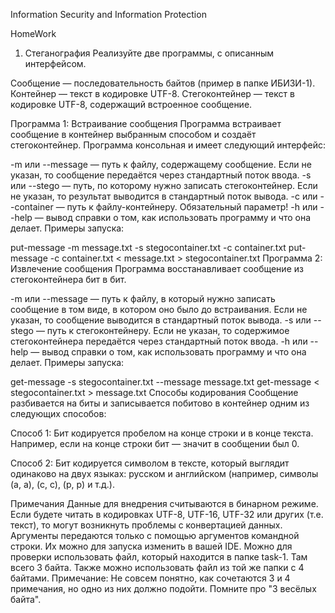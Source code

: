 Information Security and Information Protection

HomeWork

1. Стеганография
Реализуйте две программы, с описанным интерфейсом.

Сообщение — последовательность байтов (пример в папке ИБИЗИ-1).
Контейнер — текст в кодировке UTF-8.
Стегоконтейнер — текст в кодировке UTF-8, содержащий встроенное сообщение.

Программа 1: Встраивание сообщения
Программа встраивает сообщение в контейнер выбранным способом и создаёт стегоконтейнер. Программа консольная и имеет следующий интерфейс:

-m или --message — путь к файлу, содержащему сообщение. Если не указан, то сообщение передаётся через стандартный поток ввода.
-s или --stego — путь, по которому нужно записать стегоконтейнер. Если не указан, то результат выводится в стандартный поток вывода.
-c или --container — путь к файлу-контейнеру. Обязательный параметр!
-h или --help — вывод справки о том, как использовать программу и что она делает.
Примеры запуска:

put-message -m message.txt -s stegocontainer.txt -c container.txt
put-message -c container.txt < message.txt > stegocontainer.txt
Программа 2: Извлечение сообщения
Программа восстанавливает сообщение из стегоконтейнера бит в бит.

-m или --message — путь к файлу, в который нужно записать сообщение в том виде, в котором оно было до встраивания. Если не указан, то сообщение выводится в стандартный поток вывода.
-s или --stego — путь к стегоконтейнеру. Если не указан, то содержимое стегоконтейнера передаётся через стандартный поток ввода.
-h или --help — вывод справки о том, как использовать программу и что она делает.
Примеры запуска:

get-message -s stegocontainer.txt --message message.txt
get-message < stegocontainer.txt > message.txt
Способы кодирования
Сообщение разбивается на биты и записывается побитово в контейнер одним из следующих способов:

Способ 1: Бит кодируется пробелом на конце строки и в конце текста.
Например, если на конце строки бит — значит в сообщении был 0.

Способ 2: Бит кодируется символом в тексте, который выглядит одинаково на двух языках: русском и английском (например, символы (a, а), (c, с), (р, p) и т.д.).

Примечания
Данные для внедрения считываются в бинарном режиме. Если будете читать в кодировках UTF-8, UTF-16, UTF-32 или других (т.е. текст), то могут возникнуть проблемы с конвертацией данных.
Аргументы передаются только с помощью аргументов командной строки. Их можно для запуска изменить в вашей IDE.
Можно для проверки использовать файл, который находится в папке task-1. Там всего 3 байта.
Также можно использовать файл из той же папки с 4 байтами.
Примечание: Не совсем понятно, как сочетаются 3 и 4 примечания, но одно из них должно подойти. Помните про "3 весёлых байта".
